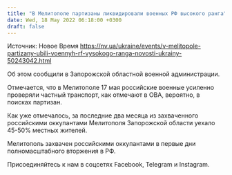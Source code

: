 ```yaml
---
title: "В Мелитополе партизаны ликвидировали военных РФ высокого ранга"
date: Wed, 18 May 2022 06:18:00 +0300
draft: false
---
```

Источник: Новое Время https://nv.ua/ukraine/events/v-melitopole-partizany-ubili-voennyh-rf-vysokogo-ranga-novosti-ukrainy-50243042.html


Об этом сообщили в Запорожской областной военной администрации.

Отмечается, что в Мелитополе 17 мая российские военные усиленно проверяли частный транспорт, как отмечают в ОВА, вероятно, в поисках партизан.

Как уже отмечалось, за последние два месяца из захваченного российскими оккупантами Мелитополя Запорожской области уехало 45-50% местных жителей.

Мелитополь захвачен российскими оккупантами в первые дни полномасштабного вторжения в РФ.

Присоединяйтесь к нам в соцсетях Facebook, Telegram и Instagram.
